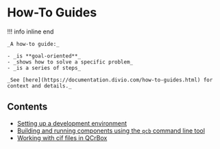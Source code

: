 # How-To Guides

!!! info inline end

    _A how-to guide:_

    - _is **goal-oriented**_
    - _shows how to solve a specific problem_
    - _is a series of steps_

    _See [here](https://documentation.divio.com/how-to-guides.html) for context and details._

## Contents

- [Setting up a development environment](set_up_a_dev_environment.md)
- [Building and running components using the `qcb` command line tool](use_qcb_to_interact_with_and_manage_qcrbox.md)
- [Working with cif files in QCrBox](handle_cifs.md)
